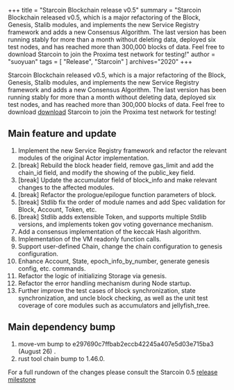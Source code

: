 +++
title = "Starcoin Blockchain release v0.5"
summary = "Starcoin Blockchain released v0.5, which is a major refactoring of the Block, Genesis, Stalib modules, and implements the new Service Registry framework and adds a new Consensus Algorithm. The last version has been running stably for more than a month without deleting data, deployed six test nodes, and has reached more than 300,000 blocks of data. Feel free to download Starcoin to join the Proxima test network for testing!"
author = "suoyuan"
tags = [
    "Release",
    "Starcoin"
]
archives="2020"
+++

Starcoin Blockchain released v0.5, which is a major refactoring of the Block, Genesis, Stalib modules, and implements the new Service Registry framework and adds a new Consensus Algorithm. The last version has been running stably for more than a month without deleting data, deployed six test nodes, and has reached more than 300,000 blocks of data. Feel free to download [download](https://github.com/starcoinorg/starcoin/releases/) Starcoin to join the Proxima test network for testing!

## Main feature and update

1. Implement the new Service Registry framework and refactor the relevant modules of the original Actor implementation.
2. [break] Rebuild the block header field, remove gas_limit and add the chain_id field, and modify the showing of the public_key field.
3. [break] Update the accumulator field of block_info and make relevant changes to the affected modules.
4. [break] Refactor the prologue/epilogue function parameters of block.
5. [break] Stdlib fix the order of module names and add Spec validation for Block, Account, Token, etc.
6. [break] Stdlib adds extensible Token, and supports multiple Stdlib versions, and implements token gov voting governance mechanism.
7. Add a consensus implementation of the keccak Hash algorithm.
8. Implementation of the VM readonly function calls.
9. Support user-defined Chain, change the chain configuration to genesis configuration.
10. Enhance Account, State, epoch_info_by_number, generate genesis config, etc. commands.
11. Refactor the logic of initializing Storage via genesis.
12. Refactor the error handling mechanism during Node startup.
13. Further improve the test cases of block synchronization, state synchronization, and uncle block checking, as well as the unit test coverage of core modules such as accumulators and jellyfish_tree.

## Main dependency bump

1. move-vm bump to e297690c7ffbab2eccb42245a407e5d03e715ba3 (August 26) .
3. rust tool chain bump to 1.46.0.

For a full rundown of the changes please consult the Starcoin 0.5 [release milestone](https://github.com/starcoinorg/starcoin/milestone/10)
